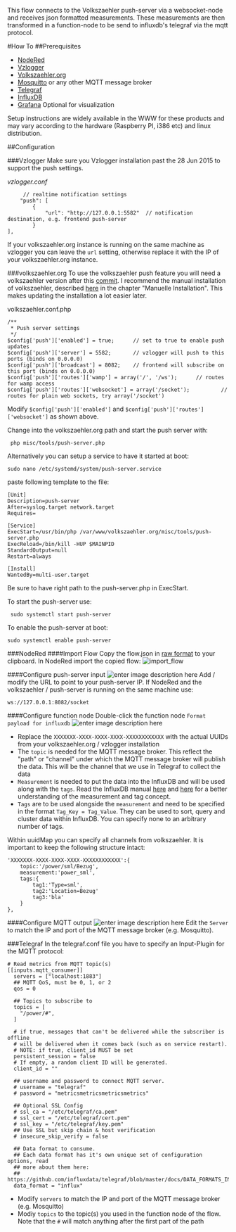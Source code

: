 
This flow connects to the Volkszaehler push-server via a websocket-node and receives json formatted measurements.
These measurements are then transformed in a function-node to be send to influxdb's telegraf via the mqtt protocol.

#How To
##Prerequisites

 - [NodeRed](http://nodered.org/)
 - [Vzlogger](https://github.com/volkszaehler/vzlogger)
 - [Volkszaehler.org](https://github.com/volkszaehler/volkszaehler.org)
 - [Mosquitto](http://mosquitto.org/) or any other MQTT message broker
 - [Telegraf](https://influxdata.com/time-series-platform/telegraf/)
 - [InfluxDB](https://influxdata.com/time-series-platform/influxdb/)
 - [Grafana](http://grafana.org/) Optional for visualization

Setup instructions are widely available in the WWW for these products and may vary according to the hardware (Raspberry PI, i386 etc) and linux distribution.

##Configuration

###Vzlogger
Make sure you Vzlogger installation past the 28 Jun 2015 to support the push settings.

*vzlogger.conf*

         // realtime notification settings
        "push": [
            {
                "url": "http://127.0.0.1:5582"  // notification destination, e.g. frontend push-server
            }
    ],

If your volkszaehler.org instance is running on the same machine as vzlogger you can leave the `url` setting, otherwise replace it with the IP of your volkszaehler.org instance.

###volkszaehler.org
To use the volkszaehler push feature you will need a volkszaehler version after this [commit](https://github.com/volkszaehler/volkszaehler.org/commit/b415699b5ec281526791ad80dec9b7abf64faee8). I recommend the manual installation of volkszaehler, described [here](http://wiki.volkszaehler.org/software/middleware/installation) in the chapter "Manuelle Installation". This makes updating the installation a lot easier later.

volkszaehler.conf.php

    /**
     * Push server settings
     */
    $config['push']['enabled'] = true;		// set to true to enable push updates
    $config['push']['server'] = 5582;		// vzlogger will push to this ports (binds on 0.0.0.0)
    $config['push']['broadcast'] = 8082;	// frontend will subscribe on this port (binds on 0.0.0.0)
    $config['push']['routes']['wamp'] = array('/', '/ws');		// routes for wamp access
    $config['push']['routes']['websocket'] = array('/socket');			// routes for plain web sockets, try array('/socket')

Modify `$config['push']['enabled']` and `$config['push']['routes']['websocket']` as shown above.

Change into the volkszaehler.org path and start the push server with:

     php misc/tools/push-server.php

Alternatively you can setup a service to have it started at boot:

    sudo nano /etc/systemd/system/push-server.service

paste following template to the file:

    [Unit]
    Description=push-server
    After=syslog.target network.target
    Requires=
    
    [Service]
    ExecStart=/usr/bin/php /var/www/volkszaehler.org/misc/tools/push-server.php
    ExecReload=/bin/kill -HUP $MAINPID
    StandardOutput=null
    Restart=always
    
    [Install]
    WantedBy=multi-user.target
Be sure to have right path to the push-server.php in ExecStart.

To start the push-server use:

     sudo systemctl start push-server

To enable the push-server at boot:

    sudo systemctl enable push-server

###NodeRed
####Import Flow
Copy the flow.json in [raw format](https://raw.githubusercontent.com/Sineos/Push-Volkszaehler-Readings-to-Influxdb-via-MQTT/master/flow.json) to your clipboard.
In NodeRed import the copied flow:
![import_flow](https://raw.githubusercontent.com/Sineos/Push-Volkszaehler-Readings-to-Influxdb-via-MQTT/master/src_readme/import_nodered.jpg)

####Configure push-server input
![enter image description here](https://raw.githubusercontent.com/Sineos/Push-Volkszaehler-Readings-to-Influxdb-via-MQTT/master/src_readme/edit_websocket.jpg)
Add / modify the URL to point to your push-server IP. If NodeRed and the volkszaehler / push-server is running on the same machine use:

    ws://127.0.0.1:8082/socket

####Configure function node
Double-click the function node `Format payload for influxdb`
![enter image description here](https://raw.githubusercontent.com/Sineos/Push-Volkszaehler-Readings-to-Influxdb-via-MQTT/master/src_readme/edit_function.jpg)

 - Replace the `XXXXXXX-XXXX-XXXX-XXXX-XXXXXXXXXXXX` with the actual UUIDs from your volkszaehler.org / vzlogger installation
 - The `topic` is needed for the MQTT message broker. This reflect the "path" or "channel" under which the MQTT message broker will publish the data. This will be the channel that we use in Telegraf to collect the data
 - `Measurement` is needed to put the data into the InfluxDB and will be used along with the `tags`. Read the InfluxDB manual [here](https://docs.influxdata.com/influxdb/v0.13/concepts/key_concepts/) and [here](https://docs.influxdata.com/influxdb/v0.13/concepts/schema_and_data_layout/) for a better understanding of the measurement and tag concept.
 - `Tags` are to be used alongside the `measurement` and need to be specified in the format `Tag_Key = Tag_Value`. They can be used to sort, query and cluster data within InfluxDB. You can specify none to an arbitrary number of tags.

Within uuidMap you can specify all channels from volkszaehler. It is important to keep the following structure intact:

    'XXXXXXX-XXXX-XXXX-XXXX-XXXXXXXXXXXX':{
        topic:'/power/sml/Bezug',
    	measurement:'power_sml',
    	tags:{
    		tag1:'Type=sml',
    		tag2:'Location=Bezug'
    		tag3:'bla'
    	}
    }, 

####Configure MQTT output
![enter image description here](https://raw.githubusercontent.com/Sineos/Push-Volkszaehler-Readings-to-Influxdb-via-MQTT/master/src_readme/edit_mqtt.jpg)
Edit the `Server` to match the IP and port of the MQTT message broker (e.g. Mosquitto).

###Telegraf
In the telegraf.conf file you have to specify an Input-Plugin for the MQTT protocol:

    # Read metrics from MQTT topic(s)
    [[inputs.mqtt_consumer]]
      servers = ["localhost:1883"]
      ## MQTT QoS, must be 0, 1, or 2
      qos = 0
    
      ## Topics to subscribe to
      topics = [
        "/power/#",
      ]
    
      # if true, messages that can't be delivered while the subscriber is offline
      # will be delivered when it comes back (such as on service restart).
      # NOTE: if true, client_id MUST be set
      persistent_session = false
      # If empty, a random client ID will be generated.
      client_id = ""
    
      ## username and password to connect MQTT server.
      # username = "telegraf"
      # password = "metricsmetricsmetricsmetrics"
    
      ## Optional SSL Config
      # ssl_ca = "/etc/telegraf/ca.pem"
      # ssl_cert = "/etc/telegraf/cert.pem"
      # ssl_key = "/etc/telegraf/key.pem"
      ## Use SSL but skip chain & host verification
      # insecure_skip_verify = false
    
      ## Data format to consume.
      ## Each data format has it's own unique set of configuration options, read
      ## more about them here:
      ## https://github.com/influxdata/telegraf/blob/master/docs/DATA_FORMATS_INPUT.md
      data_format = "influx"

 - Modify `servers` to match the IP and port of the MQTT message broker (e.g. Mosquitto) 
 - Modiy `topics` to the topic(s) you used in the function node of the flow. Note that the `#` will match anything after the first part of the path
